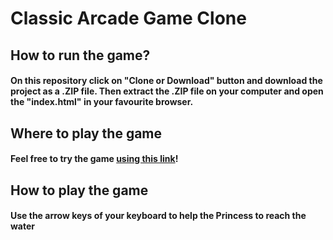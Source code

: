 # Classic Arcade Game Clone

## How to run the game?

#### On this repository click on "Clone or Download" button and download the project as a .ZIP file. Then extract the .ZIP file on your computer and open the "index.html" in your favourite browser.

## Where to play the game

#### Feel free to try the game [using this link](http://galbalazs.co.hu/arcadegame/)!

## How to play the game

#### Use the arrow keys of your keyboard to help the Princess to reach the water
